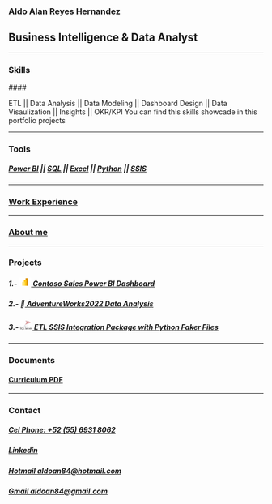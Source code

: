 ### Aldo Alan Reyes Hernandez

## Business Intelligence & Data Analyst

---------------------------------------------------------------------------------------------
### Skills 

####<div class="tooltip-container"><span class="tootip-trigger"> ETL || Data Analysis || Data Modeling || Dashboard Design || Data Visaulization || Insights || OKR/KPI </span><span class=tooltip-text>You can find this skills showcade in this portfolio projects</span></div>

----------------------------------------------------------------------------------------------  
### Tools

##### <span title="Poject-1">[Power BI]()</span> || <span title="Poject-2, 3">[SQL]()</span> || <span title="Poject-2">[Excel]()</span> || <span title="Poject-2, 3">[Python]()</span> || <span title="Poject-2">[SSIS]()</span>

-----------------------------------------------------------------------------------------------
### [Work Experience](https://aldoreyes84.github.io/working_experience/)

------------------------------------------------------------------------------------------------
### [About me](https://aldoreyes84.github.io/About-me/)

--------------------------------------------------------------------------------------------------
### Projects

##### 1.- <img src="assets/icons/powerbi.png" alt="power bi icon" width="24" height="17">[ Contoso Sales Power BI Dashboard](https://aldoreyes84.github.io/Contoso-Sales-Power-BI-Dashboard/)

##### 2.- 🧠[ AdventureWorks2022 Data Analysis](https://aldoreyes84.github.io/Data_Analisys_For_AdventureWorksDW2022/)

##### 3.- <img src="assets/icons/microsoft-sql-server-logo.png" alt="ssis icon" width="24" height="19">[ ETL SSIS Integration Package with Python Faker Files](https://aldoreyes84.github.io/ETL/)

---------------------------------------------------------------------------------------------------
### Documents

#### [Curriculum PDF](./assets/files/Aldo%20Reyes%20CV.pdf)

---------------------------------------------------------------------------------------------------- 
### Contact
 
##### [Cel Phone: +52 (55) 6931 8062](tel:+525569318062)
  
##### [Linkedin](https://www.linkedin.com/in/aldoreyesbianalyst?lipi=urn%3Ali%3Apage%3Ad_flagship3_profile_view_base_contact_details%3Bv420leqVSUOChjUj%2BtCWbw%3D%3D)
 
##### [Hotmail aldoan84@hotmail.com](aldoan84@hotmail.com)
 
##### [Gmail aldoan84@gmail.com](aldoan84@gmail.com)
